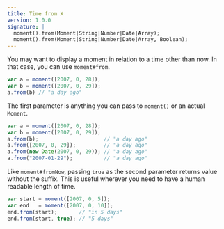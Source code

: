 ```yaml
---
title: Time from X
version: 1.0.0
signature: |
  moment().from(Moment|String|Number|Date|Array);
  moment().from(Moment|String|Number|Date|Array, Boolean);
---
```



You may want to display a moment in relation to a time other than now. In that case, you can use `moment#from`.

```javascript
var a = moment([2007, 0, 28]);
var b = moment([2007, 0, 29]);
a.from(b) // "a day ago"
```

The first parameter is anything you can pass to `moment()` or an actual `Moment`.

```javascript
var a = moment([2007, 0, 28]);
var b = moment([2007, 0, 29]);
a.from(b);                     // "a day ago"
a.from([2007, 0, 29]);         // "a day ago"
a.from(new Date(2007, 0, 29)); // "a day ago"
a.from("2007-01-29");          // "a day ago"
```

Like `moment#fromNow`, passing `true` as the second parameter returns value without the suffix. This is useful wherever you need to have a human readable length of time.

```javascript
var start = moment([2007, 0, 5]);
var end   = moment([2007, 0, 10]);
end.from(start);       // "in 5 days"
end.from(start, true); // "5 days"
```
